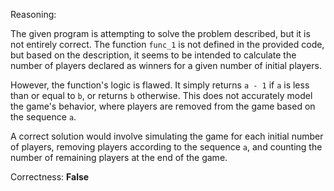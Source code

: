 Reasoning:

The given program is attempting to solve the problem described, but it is not entirely correct. The function `func_1` is not defined in the provided code, but based on the description, it seems to be intended to calculate the number of players declared as winners for a given number of initial players.

However, the function's logic is flawed. It simply returns `a - 1` if `a` is less than or equal to `b`, or returns `b` otherwise. This does not accurately model the game's behavior, where players are removed from the game based on the sequence `a`.

A correct solution would involve simulating the game for each initial number of players, removing players according to the sequence `a`, and counting the number of remaining players at the end of the game.

Correctness: **False**